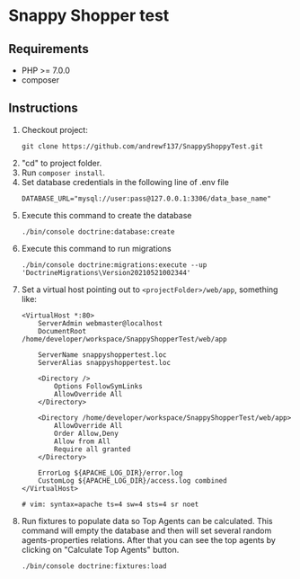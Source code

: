 # Snappy Shopper test

## Requirements
* PHP >= 7.0.0
* composer

## Instructions

1. Checkout project:
    ```
    git clone https://github.com/andrewf137/SnappyShoppyTest.git
    ```
2. "cd" to project folder.
3. Run `composer install`.
4. Set database credentials in the following line of .env file 
    ```
    DATABASE_URL="mysql://user:pass@127.0.0.1:3306/data_base_name"
    ```
5. Execute this command to create the database
    ```
    ./bin/console doctrine:database:create
    ```
6. Execute this command to run migrations
    ```
    ./bin/console doctrine:migrations:execute --up 'DoctrineMigrations\Version20210521002344'
    ```
7. Set a virtual host pointing out to `<projectFolder>/web/app`, something like:
    ```
    <VirtualHost *:80>
        ServerAdmin webmaster@localhost
        DocumentRoot /home/developer/workspace/SnappyShopperTest/web/app
    
        ServerName snappyshoppertest.loc
        ServerAlias snappyshoppertest.loc
    
        <Directory />
            Options FollowSymLinks
            AllowOverride All
        </Directory>
    
        <Directory /home/developer/workspace/SnappyShopperTest/web/app>
            AllowOverride All
            Order Allow,Deny
            Allow from All
            Require all granted
        </Directory>
    
        ErrorLog ${APACHE_LOG_DIR}/error.log
        CustomLog ${APACHE_LOG_DIR}/access.log combined
    </VirtualHost>
    
    # vim: syntax=apache ts=4 sw=4 sts=4 sr noet
    ```
8. Run fixtures to populate data so Top Agents can be calculated.
   This command will empty the database and then will set several random agents-properties relations.
   After that you can see the top agents by clicking on "Calculate Top Agents" button.
    ```
    ./bin/console doctrine:fixtures:load
    ```